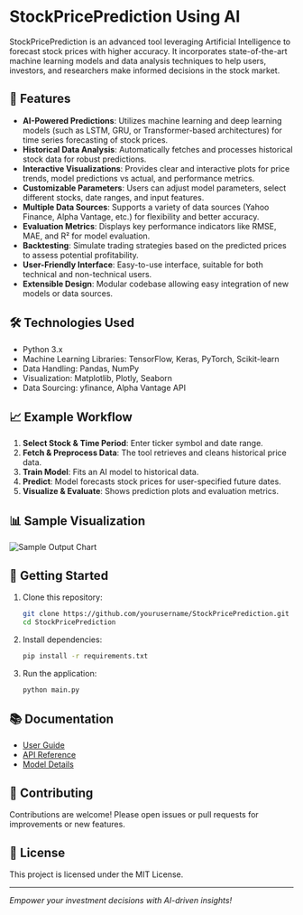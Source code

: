 # StockPricePrediction Using AI

StockPricePrediction is an advanced tool leveraging Artificial Intelligence to forecast stock prices with higher accuracy. It incorporates state-of-the-art machine learning models and data analysis techniques to help users, investors, and researchers make informed decisions in the stock market.

## 🚀 Features

- **AI-Powered Predictions**: Utilizes machine learning and deep learning models (such as LSTM, GRU, or Transformer-based architectures) for time series forecasting of stock prices.
- **Historical Data Analysis**: Automatically fetches and processes historical stock data for robust predictions.
- **Interactive Visualizations**: Provides clear and interactive plots for price trends, model predictions vs actual, and performance metrics.
- **Customizable Parameters**: Users can adjust model parameters, select different stocks, date ranges, and input features.
- **Multiple Data Sources**: Supports a variety of data sources (Yahoo Finance, Alpha Vantage, etc.) for flexibility and better accuracy.
- **Evaluation Metrics**: Displays key performance indicators like RMSE, MAE, and R² for model evaluation.
- **Backtesting**: Simulate trading strategies based on the predicted prices to assess potential profitability.
- **User-Friendly Interface**: Easy-to-use interface, suitable for both technical and non-technical users.
- **Extensible Design**: Modular codebase allowing easy integration of new models or data sources.

## 🛠️ Technologies Used

- Python 3.x
- Machine Learning Libraries: TensorFlow, Keras, PyTorch, Scikit-learn
- Data Handling: Pandas, NumPy
- Visualization: Matplotlib, Plotly, Seaborn
- Data Sourcing: yfinance, Alpha Vantage API

## 📈 Example Workflow

1. **Select Stock & Time Period**: Enter ticker symbol and date range.
2. **Fetch & Preprocess Data**: The tool retrieves and cleans historical price data.
3. **Train Model**: Fits an AI model to historical data.
4. **Predict**: Model forecasts stock prices for user-specified future dates.
5. **Visualize & Evaluate**: Shows prediction plots and evaluation metrics.

## 📊 Sample Visualization

![Sample Output Chart](docs/sample_prediction.png)

## 🔧 Getting Started

1. Clone this repository:
   ```bash
   git clone https://github.com/yourusername/StockPricePrediction.git
   cd StockPricePrediction
   ```
2. Install dependencies:
   ```bash
   pip install -r requirements.txt
   ```
3. Run the application:
   ```bash
   python main.py
   ```

## 📚 Documentation

- [User Guide](docs/user_guide.md)
- [API Reference](docs/api_reference.md)
- [Model Details](docs/model_details.md)

## 🤝 Contributing

Contributions are welcome! Please open issues or pull requests for improvements or new features.

## 📄 License

This project is licensed under the MIT License.

---

*Empower your investment decisions with AI-driven insights!*
